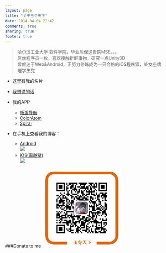 ```yaml
---
layout: page
title: "关于玉令天下"
date: 2014-04-04 22:42
comments: true
sharing: true
footer: true
---
```


>哈尔滨工业大学 软件学院，毕业后保送贵院MSE。。。  
>屌丝程序员一枚，喜欢接触新鲜事物，研究一点Unity3D  
>曾痴迷于Web&Android，正努力修炼成为一只合格的iOS程序猿，处女座嗜睡学生党  

- [这里](http://about.me/yulingtianxia/)有我的名片  

- [我想说的话](http://yulingtianxia.com/about/aboutme.html)  

- 我的APP
	- [畅游导航](http://changyou.yulingtianxia.com)  
	- [ColorAtom](https://itunes.apple.com/cn/app/coloratom/id918469696?mt=8)  
	- [Spiral](https://itunes.apple.com/us/app/square-spiral/id920811081?l=zh&ls=1&mt=8)  

- 在手机上查看我的博客：
	- [Android](/download/blog_android.apk)  
	![](http://yulingtianxia.qiniudn.com/qrcode-android.png)  
	- [iOS(需越狱)](/download/玉令天下的Blog_0.3_iosbrk.ipa)  
	![](http://yulingtianxia.qiniudn.com/qrcode-ios.png)

###Donate to me
![向我付款](/images/about/zhifubao.png)  

 
 